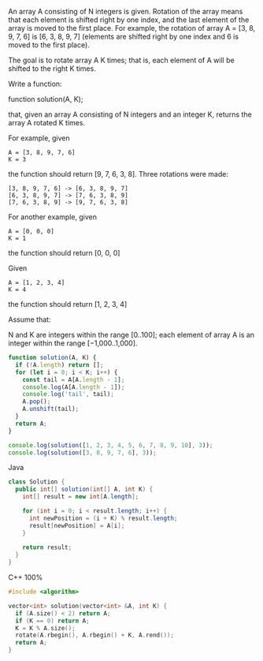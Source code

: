 An array A consisting of N integers is given. Rotation of the array means that each element is shifted right by one index, and the last element of the array is moved to the first place. For example, the rotation of array A = [3, 8, 9, 7, 6] is [6, 3, 8, 9, 7] (elements are shifted right by one index and 6 is moved to the first place).

The goal is to rotate array A K times; that is, each element of A will be shifted to the right K times.

Write a function:

function solution(A, K);

that, given an array A consisting of N integers and an integer K, returns the array A rotated K times.

For example, given

    A = [3, 8, 9, 7, 6]
    K = 3
the function should return [9, 7, 6, 3, 8]. Three rotations were made:

    [3, 8, 9, 7, 6] -> [6, 3, 8, 9, 7]
    [6, 3, 8, 9, 7] -> [7, 6, 3, 8, 9]
    [7, 6, 3, 8, 9] -> [9, 7, 6, 3, 8]
For another example, given

    A = [0, 0, 0]
    K = 1
the function should return [0, 0, 0]

Given

    A = [1, 2, 3, 4]
    K = 4
the function should return [1, 2, 3, 4]

Assume that:

N and K are integers within the range [0..100];
each element of array A is an integer within the range [−1,000..1,000].


```javascript
function solution(A, K) {
  if (!A.length) return [];
  for (let i = 0; i < K; i++) {
    const tail = A[A.length - 1];
    console.log(A[A.length - 1]);
    console.log('tail', tail);
    A.pop();
    A.unshift(tail);
  }
  return A;
}

console.log(solution([1, 2, 3, 4, 5, 6, 7, 8, 9, 10], 3));
console.log(solution([3, 8, 9, 7, 6], 3));


```


Java
```Java
class Solution {
  public int[] solution(int[] A, int K) {
    int[] result = new int[A.length];

    for (int i = 0; i < result.length; i++) {
      int newPosition = (i + K) % result.length;
      result[newPosition] = A[i];
    }
  
    return result;
  }
}
```


C++ 100%
```C++
#include <algorithm>

vector<int> solution(vector<int> &A, int K) {
  if (A.size() < 2) return A;
  if (K == 0) return A;
  K = K % A.size();
  rotate(A.rbegin(), A.rbegin() + K, A.rend());
  return A;
}

```